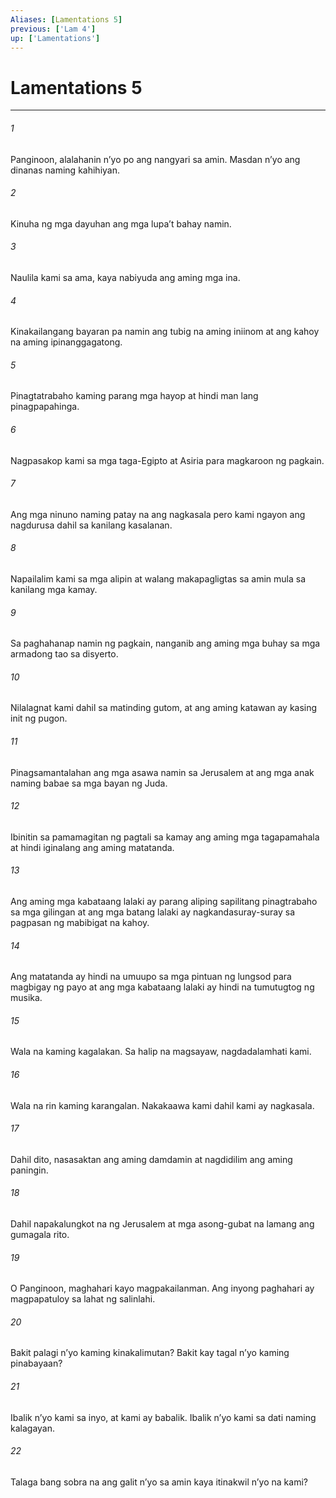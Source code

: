 ```yaml
---
Aliases: [Lamentations 5]
previous: ['Lam 4']
up: ['Lamentations']
---
```

# Lamentations 5

***


###### 1 


Panginoon, alalahanin nʼyo po ang nangyari sa amin. Masdan nʼyo ang dinanas naming kahihiyan. 


###### 2 


Kinuha ng mga dayuhan ang mga lupaʼt bahay namin. 


###### 3 


Naulila kami sa ama, kaya nabiyuda ang aming mga ina. 


###### 4 


Kinakailangang bayaran pa namin ang tubig na aming iniinom at ang kahoy na aming ipinanggagatong. 


###### 5 


Pinagtatrabaho kaming parang mga hayop at hindi man lang pinagpapahinga. 


###### 6 


Nagpasakop kami sa mga taga-Egipto at Asiria para magkaroon ng pagkain. 


###### 7 


Ang mga ninuno naming patay na ang nagkasala pero kami ngayon ang nagdurusa dahil sa kanilang kasalanan. 


###### 8 


Napailalim kami sa mga alipin at walang makapagligtas sa amin mula sa kanilang mga kamay. 


###### 9 


Sa paghahanap namin ng pagkain, nanganib ang aming mga buhay sa mga armadong tao sa disyerto. 


###### 10 


Nilalagnat kami dahil sa matinding gutom, at ang aming katawan ay kasing init ng pugon. 


###### 11 


Pinagsamantalahan ang mga asawa namin sa Jerusalem at ang mga anak naming babae sa mga bayan ng Juda. 


###### 12 


Ibinitin sa pamamagitan ng pagtali sa kamay ang aming mga tagapamahala at hindi iginalang ang aming matatanda. 


###### 13 


Ang aming mga kabataang lalaki ay parang aliping sapilitang pinagtrabaho sa mga gilingan at ang mga batang lalaki ay nagkandasuray-suray sa pagpasan ng mabibigat na kahoy. 


###### 14 


Ang matatanda ay hindi na umuupo sa mga pintuan ng lungsod para magbigay ng payo at ang mga kabataang lalaki ay hindi na tumutugtog ng musika. 


###### 15 


Wala na kaming kagalakan. Sa halip na magsayaw, nagdadalamhati kami. 


###### 16 


Wala na rin kaming karangalan. Nakakaawa kami dahil kami ay nagkasala. 


###### 17 


Dahil dito, nasasaktan ang aming damdamin at nagdidilim ang aming paningin. 


###### 18 


Dahil napakalungkot na ng Jerusalem at mga asong-gubat na lamang ang gumagala rito. 


###### 19 


O Panginoon, maghahari kayo magpakailanman. Ang inyong paghahari ay magpapatuloy sa lahat ng salinlahi. 


###### 20 


Bakit palagi nʼyo kaming kinakalimutan? Bakit kay tagal nʼyo kaming pinabayaan? 


###### 21 


Ibalik nʼyo kami sa inyo, at kami ay babalik. Ibalik nʼyo kami sa dati naming kalagayan. 


###### 22 


Talaga bang sobra na ang galit nʼyo sa amin kaya itinakwil nʼyo na kami?
